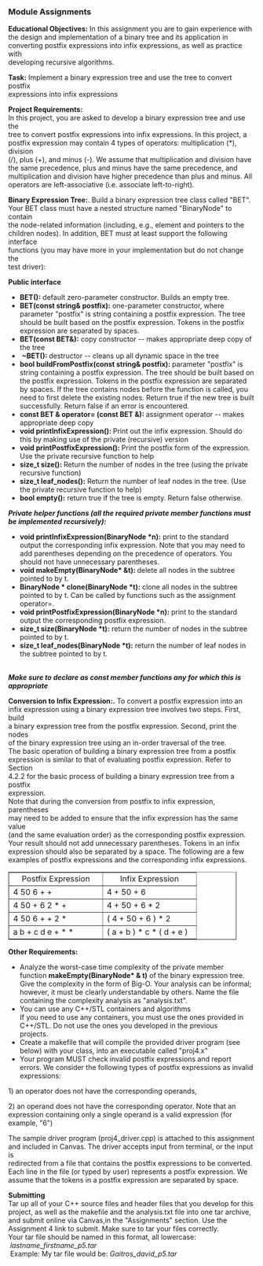<div id="kl_assignments" class="">
<h3 class="">
<i class="icon-assignment" aria-hidden="true"></i>Module Assignments</h3>
<p><strong>Educational Objectives:</strong> In this assignment you are to gain experience with<br>the design and implementation of a binary tree and its application in<br>converting postfix expressions into infix expressions, as well as practice with<br>developing recursive algorithms.&nbsp;</p>
<p><strong>Task:</strong> Implement a binary expression tree and use the tree to convert postfix<br>expressions into infix expressions</p>
<p><strong>Project Requirements:</strong><br>In this project, you are asked to develop a binary expression tree and use the<br>tree to convert postfix expressions into infix expressions. In this project, a<br>postfix expression may contain 4 types of operators: multiplication (*), division<br>(/), plus (+), and minus (-). We assume that multiplication and division have<br>the same precedence, plus and minus have the same precedence, and<br>multiplication and division have higher precedence than plus and minus. All<br>operators are left-associative (i.e. associate left-to-right).&nbsp;</p>
<p><strong>Binary Expression Tree:</strong>. Build a binary expression tree class called "BET".<br>Your BET class must have a nested structure named "BinaryNode" to contain<br>the node-related information (including, e.g., element and pointers to the<br>children nodes). In addition, BET must at least support the following interface<br>functions (you may have more in your implementation but do not change the<br>test driver):&nbsp;</p>
<p><strong>Public interface</strong></p>
<ul>
<li>
<strong>BET():</strong> default zero-parameter constructor. Builds an empty tree.</li>
<li>
<strong>BET(const string&amp; postfix):</strong> one-parameter constructor, where<br>parameter "postfix" is string containing a postfix expression. The tree<br>should be built based on the postfix expression. Tokens in the postfix<br>expression are separated by spaces.</li>
<li>
<strong>BET(const BET&amp;):</strong> copy constructor -- makes appropriate deep copy of<br>the tree</li>
<li>&nbsp;<strong>~BET(): </strong>destructor -- cleans up all dynamic space in the tree</li>
<li>
<strong>bool buildFromPostfix(const string&amp; postfix): </strong>parameter "postfix" is<br>string containing a postfix expression. The tree should be built based on<br>the postfix expression. Tokens in the postfix expression are separated<br>by spaces. If the tree contains nodes before the function is called, you<br>need to first delete the existing nodes. Return true if the new tree is built<br>successfully. Return false if an error is encountered.</li>
<li>
<strong>const BET &amp; operator= (const BET &amp;): </strong>assignment operator -- makes<br>appropriate deep copy</li>
<li>
<strong>void printInfixExpression(): </strong>Print out the infix expression. Should do<br>this by making use of the private (recursive) version</li>
<li>
<strong>void printPostfixExpression(): </strong>Print the postfix form of the expression.<br>Use the private recursive function to help</li>
<li>
<strong>size_t size(): </strong>Return the number of nodes in the tree (using the private<br>recursive function)</li>
<li>
<strong>size_t leaf_nodes():</strong> Return the number of leaf nodes in the tree. (Use<br>the private recursive function to help)</li>
<li>
<strong>bool empty():</strong> return true if the tree is empty. Return false otherwise.<br><strong><em></em></strong>
</li>
</ul>
<p><strong><em>Private helper functions (all the required private member functions must</em></strong><br><strong><em>be implemented recursively):</em></strong></p>
<ul>
<li>
<strong>void printInfixExpression(BinaryNode *n):</strong> print to the standard<br>output the corresponding infix expression. Note that you may need to<br>add parentheses depending on the precedence of operators. You<br>should not have unnecessary parentheses.</li>
<li>
<strong>void makeEmpty(BinaryNode* &amp;t): </strong>delete all nodes in the subtree<br>pointed to by t.</li>
<li>
<strong>BinaryNode * clone(BinaryNode *t):</strong> clone all nodes in the subtree<br>pointed to by t. Can be called by functions such as the assignment<br>operator=.</li>
<li>
<strong>void printPostfixExpression(BinaryNode *n):</strong> print to the standard<br>output the corresponding postfix expression.</li>
<li>
<strong>size_t size(BinaryNode *t):</strong> return the number of nodes in the subtree<br>pointed to by t.</li>
<li>
<strong>size_t leaf_nodes(BinaryNode *t):</strong> return the number of leaf nodes in<br>the subtree pointed to by t.</li>
</ul>
<p><br><strong><em>Make sure to declare as const member functions any for which this is</em></strong><br><strong><em>appropriate</em></strong></p>
<p><strong>Conversion to Infix Expression:.</strong> To convert a postfix expression into an<br>infix expression using a binary expression tree involves two steps. First, build<br>a binary expression tree from the postfix expression. Second, print the nodes<br>of the binary expression tree using an in-order traversal of the tree.<br>The basic operation of building a binary expression tree from a postfix<br>expression is similar to that of evaluating postfix expression. Refer to Section<br>4.2.2 for the basic process of building a binary expression tree from a postfix<br>expression.<br>Note that during the conversion from postfix to infix expression, parentheses<br>may need to be added to ensure that the infix expression has the same value<br>(and the same evaluation order) as the corresponding postfix expression.<br>Your result should not add unnecessary parentheses. Tokens in an infix<br>expression should also be separated by a space. The following are a few<br>examples of postfix expressions and the corresponding infix expressions.</p>
<table style="border-collapse: collapse; width: 92.3077%;" border="1">
<tbody>
<tr>
<td style="width: 49.9542%; text-align: center;">Postfix Expression</td>
<td style="width: 49.9542%; text-align: center;">Infix Expression</td>
</tr>
<tr>
<td style="width: 49.9542%;">4 50 6 + +&nbsp;</td>
<td style="width: 49.9542%;">4 + 50 + 6</td>
</tr>
<tr>
<td style="width: 49.9542%;">4 50 + 6 2 * +&nbsp;</td>
<td style="width: 49.9542%;">4 + 50 + 6 * 2&nbsp;</td>
</tr>
<tr>
<td style="width: 49.9542%;">4 50 6 + + 2 *&nbsp;</td>
<td style="width: 49.9542%;">( 4 + 50 + 6 ) * 2&nbsp;</td>
</tr>
<tr>
<td style="width: 49.9542%;">a b + c d e + * *&nbsp;</td>
<td style="width: 49.9542%;">( a + b ) * c * ( d + e )&nbsp;&nbsp;</td>
</tr>
</tbody>
</table>
<p><strong>Other Requirements:</strong></p>
<ul>
<li>Analyze the worst-case time complexity of the private member<br>function <strong>makeEmpty(BinaryNode* &amp; t)</strong> of the binary expression tree.<br>Give the complexity in the form of Big-O. Your analysis can be informal;<br>however, it must be clearly understandable by others. Name the file<br>containing the complexity analysis as "analysis.txt".</li>
<li>You can use any C++/STL containers and algorithms<br>If you need to use any containers, you must use the ones provided in<br>C++/STL. Do not use the ones you developed in the previous<br>projects.</li>
<li>Create a makefile that will compile the provided driver program (see<br>below) with your class, into an executable called "proj4.x"</li>
<li>Your program MUST check invalid postfix expressions and report<br>errors. We consider the following types of postfix expressions as invalid<br>expressions:</li>
</ul>
<p>1) an operator does not have the corresponding operands,</p>
<p>2) an operand does not have the corresponding operator. Note that an<br>expression containing only a single operand is a valid expression (for<br>example, "6")</p>
<p>The sample driver program (proj4_driver.cpp) is attached to this assignment<br>and included in Canvas. The driver accepts input from terminal, or the input is<br>redirected from a file that contains the postfix expressions to be converted.<br>Each line in the file (or typed by user) represents a postfix expression. We<br>assume that the tokens in a postfix expression are separated by space.&nbsp;</p>
<p><strong>Submitting</strong><br>Tar up all of your C++ source files and header files that you develop for this<br>project, as well as the makefile and the analysis.txt file into one tar archive,<br>and submit online via Canvas,in the "Assignments" section. Use the<br>Assignment 4 link to submit. Make sure to tar your files correctly.<br>Your tar file should be named in this format, all lowercase:<br><em>&nbsp;lastname_firstname_p5.tar</em><br>&nbsp;Example: My tar file would be: <em>Gaitros_david_p5.tar</em></p>
</div>
</div>
</div>
